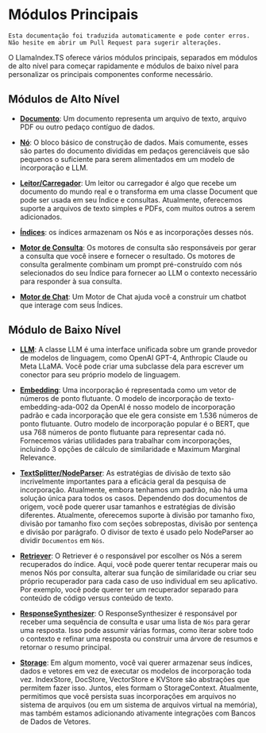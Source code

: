 # Módulos Principais

`Esta documentação foi traduzida automaticamente e pode conter erros. Não hesite em abrir um Pull Request para sugerir alterações.`

O LlamaIndex.TS oferece vários módulos principais, separados em módulos de alto nível para começar rapidamente e módulos de baixo nível para personalizar os principais componentes conforme necessário.

## Módulos de Alto Nível

- [**Documento**](./high_level/documents_and_nodes.md): Um documento representa um arquivo de texto, arquivo PDF ou outro pedaço contíguo de dados.

- [**Nó**](./high_level/documents_and_nodes.md): O bloco básico de construção de dados. Mais comumente, esses são partes do documento divididas em pedaços gerenciáveis que são pequenos o suficiente para serem alimentados em um modelo de incorporação e LLM.

- [**Leitor/Carregador**](./high_level/data_loader.md): Um leitor ou carregador é algo que recebe um documento do mundo real e o transforma em uma classe Document que pode ser usada em seu Índice e consultas. Atualmente, oferecemos suporte a arquivos de texto simples e PDFs, com muitos outros a serem adicionados.

- [**Índices**](./high_level/data_index.md): os índices armazenam os Nós e as incorporações desses nós.

- [**Motor de Consulta**](./high_level/query_engine.md): Os motores de consulta são responsáveis por gerar a consulta que você insere e fornecer o resultado. Os motores de consulta geralmente combinam um prompt pré-construído com nós selecionados do seu Índice para fornecer ao LLM o contexto necessário para responder à sua consulta.

- [**Motor de Chat**](./high_level/chat_engine.md): Um Motor de Chat ajuda você a construir um chatbot que interage com seus Índices.

## Módulo de Baixo Nível

- [**LLM**](./low_level/llm.md): A classe LLM é uma interface unificada sobre um grande provedor de modelos de linguagem, como OpenAI GPT-4, Anthropic Claude ou Meta LLaMA. Você pode criar uma subclasse dela para escrever um conector para seu próprio modelo de linguagem.

- [**Embedding**](./low_level/embedding.md): Uma incorporação é representada como um vetor de números de ponto flutuante. O modelo de incorporação de texto-embedding-ada-002 da OpenAI é nosso modelo de incorporação padrão e cada incorporação que ele gera consiste em 1.536 números de ponto flutuante. Outro modelo de incorporação popular é o BERT, que usa 768 números de ponto flutuante para representar cada nó. Fornecemos várias utilidades para trabalhar com incorporações, incluindo 3 opções de cálculo de similaridade e Maximum Marginal Relevance.

- [**TextSplitter/NodeParser**](./low_level/node_parser.md): As estratégias de divisão de texto são incrivelmente importantes para a eficácia geral da pesquisa de incorporação. Atualmente, embora tenhamos um padrão, não há uma solução única para todos os casos. Dependendo dos documentos de origem, você pode querer usar tamanhos e estratégias de divisão diferentes. Atualmente, oferecemos suporte à divisão por tamanho fixo, divisão por tamanho fixo com seções sobrepostas, divisão por sentença e divisão por parágrafo. O divisor de texto é usado pelo NodeParser ao dividir `Documentos` em `Nós`.

- [**Retriever**](./low_level/retriever.md): O Retriever é o responsável por escolher os Nós a serem recuperados do índice. Aqui, você pode querer tentar recuperar mais ou menos Nós por consulta, alterar sua função de similaridade ou criar seu próprio recuperador para cada caso de uso individual em seu aplicativo. Por exemplo, você pode querer ter um recuperador separado para conteúdo de código versus conteúdo de texto.

- [**ResponseSynthesizer**](./low_level/response_synthesizer.md): O ResponseSynthesizer é responsável por receber uma sequência de consulta e usar uma lista de `Nós` para gerar uma resposta. Isso pode assumir várias formas, como iterar sobre todo o contexto e refinar uma resposta ou construir uma árvore de resumos e retornar o resumo principal.

- [**Storage**](./low_level/storage.md): Em algum momento, você vai querer armazenar seus índices, dados e vetores em vez de executar os modelos de incorporação toda vez. IndexStore, DocStore, VectorStore e KVStore são abstrações que permitem fazer isso. Juntos, eles formam o StorageContext. Atualmente, permitimos que você persista suas incorporações em arquivos no sistema de arquivos (ou em um sistema de arquivos virtual na memória), mas também estamos adicionando ativamente integrações com Bancos de Dados de Vetores.
